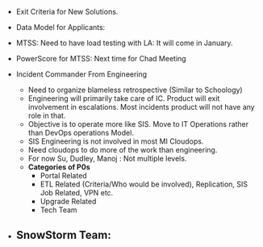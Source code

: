 - Exit Criteria for New Solutions. 

- Data Model for Applicants: 

- MTSS: Need to have load testing with LA: It will come in January. 

- PowerScore for MTSS: Next time for Chad Meeting 

- Incident Commander From Engineering 
	- Need to organize blameless retrospective (Similar to Schoology)
	- Engineering will primarily take care of IC. Product will exit involvement in escalations. Most incidents product will not have any role in that. 
	- Objective is to operate more like SIS. Move to IT Operations rather than DevOps operations Model. 
	- SIS Engineering is not involved in most MI Cloudops. 
	- Need cloudops to do more of the work than engineering.
	- For now Su, Dudley, Manoj : Not multiple levels. 
	- **Categories of P0s**
		- Portal Related 
		- ETL Related (Criteria/Who would be involved), Replication, SIS Job Related, VPN etc. 
		- Upgrade Related 
		- Tech Team 

- SnowStorm Team: 
	- 